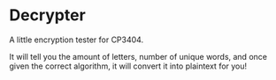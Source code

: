 # Decrypter
A little encryption tester for CP3404.

It will tell you the amount of letters, number of unique words, and once given the correct algorithm, it will convert it into plaintext for you!
